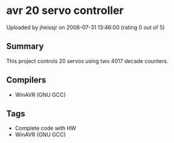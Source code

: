 # avr 20 servo controller

Uploaded by jheissjr on 2008-07-31 13:46:00 (rating 0 out of 5)

## Summary

This project controls 20 servos using two 4017 decade counters.

## Compilers

- WinAVR (GNU GCC)

## Tags

- Complete code with HW
- WinAVR (GNU GCC)

